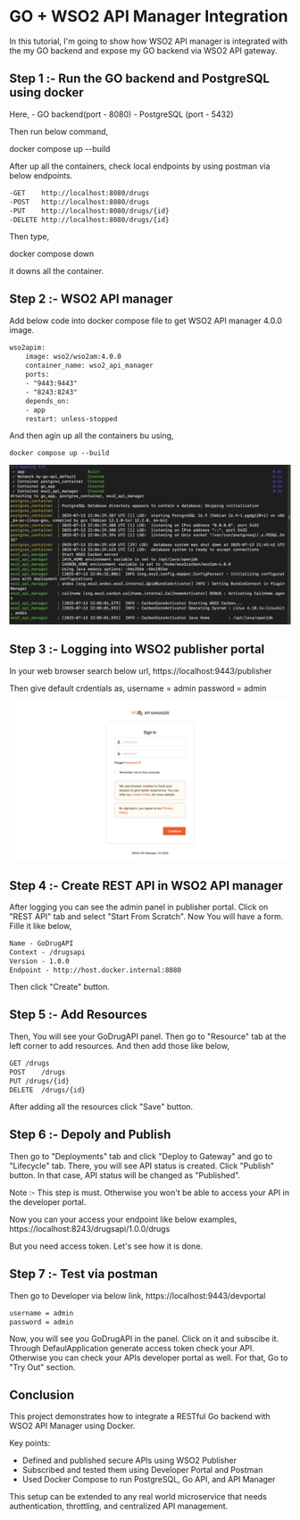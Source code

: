 # GO + WSO2 API Manager Integration

In this tutorial, I'm going to show how WSO2 API manager is integrated with the my GO backend and expose my GO backend via WSO2 API gateway.

## Step 1 :- Run the GO backend and PostgreSQL using docker
Here, 
    - GO backend(port - 8080)
    - PostgreSQL (port - 5432)

Then run below command,

docker compose up --build

After up all the containers, check local endpoints by using postman via below endpoints.

    -GET    http://localhost:8080/drugs
    -POST   http://localhost:8080/drugs
    -PUT    http://localhost:8080/drugs/{id}
    -DELETE http://localhost:8080/drugs/{id}

Then type,

docker compose down

it downs all the container.




## Step 2 :- WSO2 API manager 

Add below code into docker compose file to get WSO2 API manager 4.0.0 image.

    wso2apim:
        image: wso2/wso2am:4.0.0
        container_name: wso2_api_manager
        ports:
        - "9443:9443"   
        - "8243:8243"   
        depends_on:
        - app
        restart: unless-stopped

And then agin up all the containers bu using,
    
    docker compose up --build

![image alt](https://github.com/Basuru-Jagadakshi/Pharmacy-Management/blob/31d499287372a06db4cb4b168578750454bc4a2b/Screenshot%202025-07-14%20at%2003.45.41.png)



## Step 3 :- Logging into WSO2 publisher portal

In your web browser search below url,
    https://localhost:9443/publisher

Then give default crdentials as,
    username = admin
    password = admin


![image alt](https://github.com/Basuru-Jagadakshi/Pharmacy-Management/blob/4498938eb71edb14defda2640a5e3f4f5b42e3f6/Screenshot%202025-07-14%20at%2003.46.46.png)


## Step 4 :- Create REST API in WSO2 API manager

After logging you can see the admin panel in publisher portal. Click on "REST API" tab and select "Start From Scratch". Now You will have a form. Fille it like below,

    Name - GoDrugAPI
    Context - /drugsapi
    Version - 1.0.0
    Endpoint - http://host.docker.internal:8080

Then click "Create" button.



## Step 5 :- Add Resources

Then, You will see your GoDrugAPI panel. Then go to "Resource" tab at the left corner to add resources. And then add those like below,

    GET /drugs
    POST    /drugs
    PUT /drugs/{id}
    DELETE  /drugs/{id}

After adding all the resources click "Save" button.



## Step 6 :- Depoly and Publish

Then go to "Deployments" tab and click "Deploy to Gateway" and go to "Lifecycle" tab. There, you will see API status is created. Click "Publish" button. In that case, API status will be changed as "Published". 

Note :- This step is must. Otherwise you won't be able to access your API in the developer portal.

Now you can your access your endpoint like below examples,
    https://localhost:8243/drugsapi/1.0.0/drugs

But you need access token. Let's see how it is done.




## Step 7 :- Test via postman

Then go to Developer via below link,
    https://localhost:9443/devportal

    username = admin
    password = admin

Now, you will see you GoDrugAPI in the panel. Click on it and subscibe it. Through DefaulApplication generate access token check your API. Otherwise you can check your APIs developer portal as well. For that, Go to "Try Out" section.






## Conclusion

This project demonstrates how to integrate a RESTful Go backend with WSO2 API Manager using Docker.

Key points:
- Defined and published secure APIs using WSO2 Publisher
- Subscribed and tested them using Developer Portal and Postman
- Used Docker Compose to run PostgreSQL, Go API, and API Manager

This setup can be extended to any real world microservice that needs authentication, throttling, and centralized API management.
